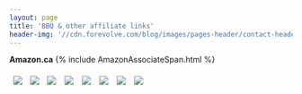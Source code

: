 ```yaml
---
layout: page
title: 'BBQ & other affiliate links'
header-img: '//cdn.forevolve.com/blog/images/pages-header/contact-header-book.jpg'
---
```


**Amazon.ca** {% include AmazonAssociateSpan.html %}

<div class="amazon-product-container">
    <a target="_blank" href="https://www.amazon.ca/gp/offer-listing/1984858920/ref=as_li_tl?ie=UTF8&camp=15121&creative=330641&creativeASIN=1984858920&linkCode=am2&tag=forevolve04-20&linkId=29125da8fa14a1f8c553cab3ef7ef258"><img border="0" src="//ws-na.amazon-adsystem.com/widgets/q?_encoding=UTF8&MarketPlace=CA&ASIN=1984858920&ServiceVersion=20070822&ID=AsinImage&WS=1&Format=_SL250_&tag=forevolve04-20" ></a>
    <a target="_blank" href="https://www.amazon.ca/gp/offer-listing/0761181865/ref=as_li_tl?ie=UTF8&camp=15121&creative=330641&creativeASIN=0761181865&linkCode=am2&tag=forevolve04-20&linkId=2cb9031101bcf0173977291bdde68f78"><img border="0" src="//ws-na.amazon-adsystem.com/widgets/q?_encoding=UTF8&MarketPlace=CA&ASIN=0761181865&ServiceVersion=20070822&ID=AsinImage&WS=1&Format=_SL250_&tag=forevolve04-20" ></a>
    <a href="https://www.amazon.ca/gp/product/B007T1CTDE?smid=A3DWYIK6Y9EEQB&th=1&linkCode=li2&tag=forevolve04-20&linkId=efea903ad03b9f1266cd232140a3849a&language=en_CA&ref_=as_li_ss_il" target="_blank"><img border="0" src="//ws-na.amazon-adsystem.com/widgets/q?_encoding=UTF8&ASIN=B007T1CTDE&Format=_SL160_&ID=AsinImage&MarketPlace=CA&ServiceVersion=20070822&WS=1&tag=forevolve04-20&language=en_CA" ></a><img src="https://ir-ca.amazon-adsystem.com/e/ir?t=forevolve04-20&language=en_CA&l=li2&o=15&a=B007T1CTDE" width="1" height="1" border="0" alt="" style="border:none !important; margin:0px !important;" />
    <a href="https://www.amazon.ca/Iwatani-CB-TC-PRO-Professional-Chef-Torch/dp/B01HVZR3DI?pd_rd_w=VL1CD&content-id=amzn1.sym.8b4d8c20-8e51-4634-a76f-c00a1995a502&pf_rd_p=8b4d8c20-8e51-4634-a76f-c00a1995a502&pf_rd_r=4FP40TTXBFRRCPQ9YJSW&pd_rd_wg=dc35B&pd_rd_r=6b8501c7-3d1e-4eaa-8aca-221d3fa4de2b&pd_rd_i=B01HVZR3DI&psc=1&linkCode=li2&tag=forevolve04-20&linkId=9cc39f9dce783313758c8141a94e6736&language=en_CA&ref_=as_li_ss_il" target="_blank"><img border="0" src="//ws-na.amazon-adsystem.com/widgets/q?_encoding=UTF8&ASIN=B01HVZR3DI&Format=_SL160_&ID=AsinImage&MarketPlace=CA&ServiceVersion=20070822&WS=1&tag=forevolve04-20&language=en_CA" ></a><img src="https://ir-ca.amazon-adsystem.com/e/ir?t=forevolve04-20&language=en_CA&l=li2&o=15&a=B01HVZR3DI" width="1" height="1" border="0" alt="" style="border:none !important; margin:0px !important;" />
    <a href="https://www.amazon.ca/Breville-BFP800BSXL-Processor-Black-Sesame/dp/B005I6ZKCE?pd_rd_w=VL1CD&content-id=amzn1.sym.8b4d8c20-8e51-4634-a76f-c00a1995a502&pf_rd_p=8b4d8c20-8e51-4634-a76f-c00a1995a502&pf_rd_r=4FP40TTXBFRRCPQ9YJSW&pd_rd_wg=dc35B&pd_rd_r=6b8501c7-3d1e-4eaa-8aca-221d3fa4de2b&pd_rd_i=B00F36USAS&th=1&linkCode=li2&tag=forevolve04-20&linkId=bb36bca90970be807b6d4ebbf370482a&language=en_CA&ref_=as_li_ss_il" target="_blank"><img border="0" src="//ws-na.amazon-adsystem.com/widgets/q?_encoding=UTF8&ASIN=B005I6ZKCE&Format=_SL160_&ID=AsinImage&MarketPlace=CA&ServiceVersion=20070822&WS=1&tag=forevolve04-20&language=en_CA" ></a><img src="https://ir-ca.amazon-adsystem.com/e/ir?t=forevolve04-20&language=en_CA&l=li2&o=15&a=B005I6ZKCE" width="1" height="1" border="0" alt="" style="border:none !important; margin:0px !important;" />
    <a href="https://www.amazon.ca/Rechargeable-Electric-Sharpener-KYOEON-Professional/dp/B09991Y94W?ie=UTF8&linkCode=li2&tag=forevolve04-20&linkId=1db7a93d19bf42f00b0be576273af32b&language=en_CA&ref_=as_li_ss_il" target="_blank"><img border="0" src="//ws-na.amazon-adsystem.com/widgets/q?_encoding=UTF8&ASIN=B09991Y94W&Format=_SL160_&ID=AsinImage&MarketPlace=CA&ServiceVersion=20070822&WS=1&tag=forevolve04-20&language=en_CA" ></a><img src="https://ir-ca.amazon-adsystem.com/e/ir?t=forevolve04-20&language=en_CA&l=li2&o=15&a=B09991Y94W" width="1" height="1" border="0" alt="" style="border:none !important; margin:0px !important;" />
    <a href="https://www.amazon.ca/dp/B06XKNZT1P?psc=1&aod=1&linkCode=li2&tag=forevolve04-20&linkId=bdc1621254d49fae8ae8f9df3b753755&language=en_CA&ref_=as_li_ss_il" target="_blank"><img border="0" src="//ws-na.amazon-adsystem.com/widgets/q?_encoding=UTF8&ASIN=B06XKNZT1P&Format=_SL160_&ID=AsinImage&MarketPlace=CA&ServiceVersion=20070822&WS=1&tag=forevolve04-20&language=en_CA" ></a><img src="https://ir-ca.amazon-adsystem.com/e/ir?t=forevolve04-20&language=en_CA&l=li2&o=15&a=B06XKNZT1P" width="1" height="1" border="0" alt="" style="border:none !important; margin:0px !important;" />
    <a href="https://www.amazon.ca/Oculus-Quest-Advanced-All-One/dp/B0BGQNLHFW?crid=3LM0GKK5YLDOL&keywords=Meta%2BQuest%2B2&qid=1668811073&qu=eyJxc2MiOiIyLjQ5IiwicXNhIjoiMi40OSIsInFzcCI6IjIuMzIifQ%3D%3D&s=videogames&sprefix=meta%2Bquest%2B2%2Cvideogames%2C60&sr=1-4&th=1&linkCode=li2&tag=forevolve04-20&linkId=f4f6e673ccd26cc645e16b5ccebce1b8&language=en_CA&ref_=as_li_ss_il" target="_blank"><img border="0" src="//ws-na.amazon-adsystem.com/widgets/q?_encoding=UTF8&ASIN=B0BGQNLHFW&Format=_SL160_&ID=AsinImage&MarketPlace=CA&ServiceVersion=20070822&WS=1&tag=forevolve04-20&language=en_CA" ></a><img src="https://ir-ca.amazon-adsystem.com/e/ir?t=forevolve04-20&language=en_CA&l=li2&o=15&a=B0BGQNLHFW" width="1" height="1" border="0" alt="" style="border:none !important; margin:0px !important;" />
</div>

<style>
.amazon-product-container{
    display:flex;
    flex-wrap: wrap;
}
.amazon-product-container a{
    margin: 7px;
}
</style>